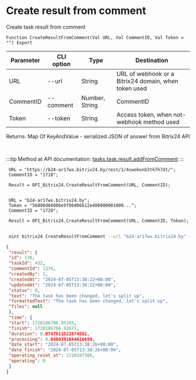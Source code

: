 ﻿---
sidebar_position: 7
---

# Create result from comment
 Create task result from comment



`Function CreateResultFromComment(Val URL, Val CommentID, Val Token = "") Export`

 | Parameter | CLI option | Type | Destination |
 |-|-|-|-|
 | URL | --url | String | URL of webhook or a Bitrix24 domain, when token used |
 | CommentID | --comment | Number, String | CommentID |
 | Token | --token | String | Access token, when not-webhook method used |

 
 Returns: Map Of KeyAndValue - serialized JSON of answer from Bitrix24 API

<br/>

:::tip
Method at API documentation: [tasks.task.result.addFromComment](https://dev.1c-bitrix.ru/rest_help/tasks/task/tasks/tasks_task_result_addFromComment.php)
:::
<br/>


```bsl title="Code example"
 URL = "https://b24-ar17wx.bitrix24.by/rest/1/4swokunb3tk7h7dt/";
 CommentID = "1718";
 
 Result = OPI_Bitrix24.CreateResultFromComment(URL, CommentID);
 
 
 URL = "b24-ar17wx.bitrix24.by";
 Token = "56898d66006e9f06006b12e400000001000...";
 CommentID = "1720";
 
 Result = OPI_Bitrix24.CreateResultFromComment(URL, CommentID, Token);
```
	


```sh title="CLI command example"
 
 oint bitrix24 CreateResultFromComment --url "b24-ar17wx.bitrix24.by" --comment "1720" --token "56898d66006e9f06006b12e400000001000..."

```

```json title="Result"
{
 "result": {
 "id": 130,
 "taskId": 432,
 "commentId": 1376,
 "createdBy": 1,
 "createdAt": "2024-07-05T13:38:22+00:00",
 "updatedAt": "2024-07-05T13:38:22+00:00",
 "status": 0,
 "text": "The task has been changed, let's split up",
 "formattedText": "The task has been changed, let's split up",
 "files": null
 },
 "time": {
 "start": 1720186706.85195,
 "finish": 1720186706.92671,
 "duration": 0.0747611522674561,
 "processing": 0.0460391044616699,
 "date_start": "2024-07-05T13:38:26+00:00",
 "date_finish": "2024-07-05T13:38:26+00:00",
 "operating_reset_at": 1720187306,
 "operating": 0
 }
}
```
